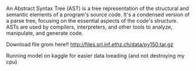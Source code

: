 An Abstract Syntax Tree (AST) is a tree representation of the structural and semantic elements of a program's source code. It's a condensed version of a parse tree, focusing on the essential aspects of the code's structure. ASTs are used by compilers, interpreters, and other tools to analyze, manipulate, and generate code. 

Download file grom here!!
http://files.srl.inf.ethz.ch/data/py150.tar.gz

Running model on kaggle for easier data loeading (and not destroying my cpu)
